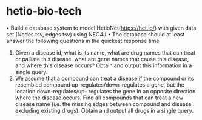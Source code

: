 # hetio-bio-tech


• Build a database system to model HetioNet(https://het.io/) with given data set (Nodes.tsv,
edges.tsv) using NEO4J 
• The database should at least answer the following questions in the quickest response time
1. Given a disease id, what is its name, what are drug names that can treat or palliate this
disease, what are gene names that cause this disease, and where this disease occurs?
Obtain and output this information in a single query.
2. We assume that a compound can treat a disease if the compound or its resembled
compound up-regulates/down-regulates a gene, but the location down-regulates/up-
regulates the gene in an opposite direction where the disease occurs. Find all compounds
that can treat a new disease name (i.e. the missing edges between compound and disease
excluding existing drugs). Obtain and output all drugs in a single query.



